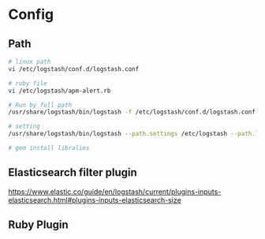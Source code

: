 # Config

## Path

```bash
# linux path
vi /etc/logstash/conf.d/logstash.conf

# ruby file
vi /etc/logstash/apm-alert.rb

# Run by full path
/usr/share/logstash/bin/logstash -f /etc/logstash/conf.d/logstash.conf

# setting
/usr/share/logstash/bin/logstash --path.settings /etc/logstash --path.logs /var/log/logstash

# gem install libralies

```

## Elasticsearch filter plugin
https://www.elastic.co/guide/en/logstash/current/plugins-inputs-elasticsearch.html#plugins-inputs-elasticsearch-size

## Ruby Plugin